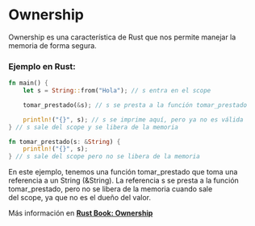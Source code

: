 # Ownership
Ownership es una característica de Rust que nos permite manejar la memoria de forma segura.
### Ejemplo en Rust:
```rust
fn main() {
    let s = String::from("Hola"); // s entra en el scope

    tomar_prestado(&s); // s se presta a la función tomar_prestado

    println!("{}", s); // s se imprime aquí, pero ya no es válida
} // s sale del scope y se libera de la memoria

fn tomar_prestado(s: &String) {
    println!("{}", s);
} // s sale del scope pero no se libera de la memoria
```
En este ejemplo, tenemos una función tomar_prestado que toma una referencia a un String (&String).
La referencia s se presta a la función tomar_prestado, pero no se libera de la memoria cuando sale \
del scope, ya que no es el dueño del valor.

Más información en [**Rust Book: Ownership**](https://rustlanges.github.io/rust-book-es/ch04-00-understanding-ownership.html)